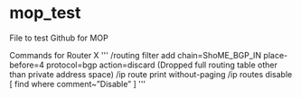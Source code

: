 # mop_test
File to test Github for MOP

Commands for Router X
'''
/routing filter add chain=ShoME_BGP_IN place-before=4 protocol=bgp action=discard (Dropped full routing table other than private address space) 
/ip route print without-paging 
/ip routes disable [ find where comment~”Disable” ]
'''
